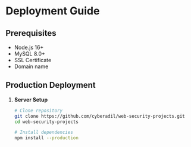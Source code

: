 # Deployment Guide

## Prerequisites
- Node.js 16+
- MySQL 8.0+
- SSL Certificate
- Domain name

## Production Deployment

1. **Server Setup**
   ```bash
   # Clone repository
   git clone https://github.com/cyberadil/web-security-projects.git
   cd web-security-projects
   
   # Install dependencies
   npm install --production